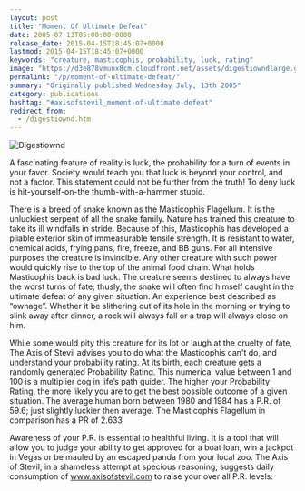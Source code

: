```yaml
---
layout: post
title: "Moment Of Ultimate Defeat"
date: 2005-07-13T05:00:00+0000
release_date: 2015-04-15T18:45:07+0000
lastmod: 2015-04-15T18:45:07+0000
keywords: "creature, masticophis, probability, luck, rating"
image: "https://d3e878vmunx8cm.cloudfront.net/assets/digestiowndlarge.gif"
permalink: "/p/moment-of-ultimate-defeat/"
summary: "Originally published Wednesday July, 13th 2005"
category: publications
hashtag: "#axisofstevil_moment-of-ultimate-defeat"
redirect_from:
  - /digestiownd.htm
---
```


[id_1]: https://d3e878vmunx8cm.cloudfront.net/assets/digestiowndlarge.gif "Digestiownd"
![Digestiownd][id_1]

A fascinating feature of reality is luck, the probability for a turn of events in your favor. Society would teach you that luck is beyond your control, and not a factor. This statement could not be further from the truth! To deny luck is hit-yourself-on-the thumb-with-a-hammer stupid.

There is a breed of snake known as the Masticophis Flagellum. It is the unluckiest serpent of all the snake family. Nature has trained this creature to take its ill windfalls in stride. Because of this, Masticophis has developed a pliable exterior skin of immeasurable tensile strength. It is resistant to water, chemical acids, frying pans, fire, freeze, and BB guns. For all intensive purposes the creature is invincible. Any other creature with such power would quickly rise to the top of the animal food chain. What holds Masticophis back is bad luck. The creature seems destined to always have the worst turns of fate; thusly, the snake will often find himself caught in the ultimate defeat of any given situation. An experience best described as “ownage”. Whether it be slithering out of its hole in the morning or trying to slink away after dinner, a rock will always fall or a trap will always close on him.

While some would pity this creature for its lot or laugh at the cruelty of fate, The Axis of Stevil advises you to do what the Masticophis can't do, and understand your probability rating. At its birth, each creature gets a randomly generated Probability Rating. This numerical value between 1 and 100 is a multiplier cog in life’s path guider. The higher your Probability Rating, the more likely you are to get the best possible outcome of a given situation. The average human born between 1980 and 1984 has a P.R. of 59.6; just slightly luckier then average. The Masticophis Flagellum in comparison has a PR of 2.633

Awareness of your P.R. is essential to healthful living. It is a tool that will allow you to judge your ability to get approved for a boat loan, win a jackpot in Vegas or be mauled by an escaped panda from your local zoo.
The Axis of Stevil, in a shameless attempt at specious reasoning, suggests daily consumption of www.axisofstevil.com to raise your over all P.R. levels.
